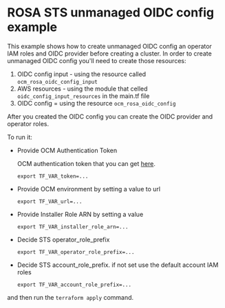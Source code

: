 # ROSA STS unmanaged OIDC config example

This example shows how to create unmanaged OIDC config an operator IAM roles and OIDC provider before creating a cluster.
In order to create unmanaged OIDC config you'll need to create those resources: 
1. OIDC config input - using the resource called `ocm_rosa_oidc_config_input`
2. AWS resources - using the module that celled `oidc_config_input_resources` in the main.tf file
3. OIDC config = using the resource `ocm_rosa_oidc_config`

After you created the OIDC config you can create the OIDC provider and operator roles.

To run it:

* Provide OCM Authentication Token

  OCM authentication token that you can get [here](https://console.redhat.com/openshift/token).

    ```
    export TF_VAR_token=...
    ```

* Provide OCM environment by setting a value to url

    ```
    export TF_VAR_url=...
    ```
* Provide Installer Role ARN by setting a value 

    ```
    export TF_VAR_installer_role_arn=...
    ```

* Decide STS operator_role_prefix

    ```
    export TF_VAR_operator_role_prefix=...
    ```

* Decide STS account_role_prefix. if not set use the default account IAM roles

    ```
    export TF_VAR_account_role_prefix=...
    ```

and then run the `terraform apply` command.
